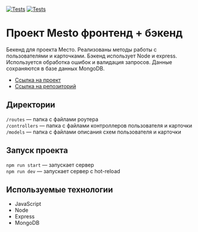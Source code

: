 [![Tests](../../actions/workflows/tests-13-sprint.yml/badge.svg)](../../actions/workflows/tests-13-sprint.yml) [![Tests](../../actions/workflows/tests-14-sprint.yml/badge.svg)](../../actions/workflows/tests-14-sprint.yml)
# Проект Mesto фронтенд + бэкенд

Бекенд для проекта Место. Реализованы методы работы с пользователями и карточками. Бэкенд использует Node и express. Используется обработка ошибок и валидация запросов. Данные сохраняются в базе данных MongoDB.

* [Ссылка на проект](https://prettypolyana.github.io/express-mesto-gha/)
* [Ссылка на репозиторий](https://github.com/prettypolyana/express-mesto-gha)

## Директории

`/routes` — папка с файлами роутера  
`/controllers` — папка с файлами контроллеров пользователя и карточки  
`/models` — папка с файлами описания схем пользователя и карточки

## Запуск проекта

`npm run start` — запускает сервер   
`npm run dev` — запускает сервер с hot-reload

## Используемые технологии

* JavaScript
* Node
* Express
* MongoDB
